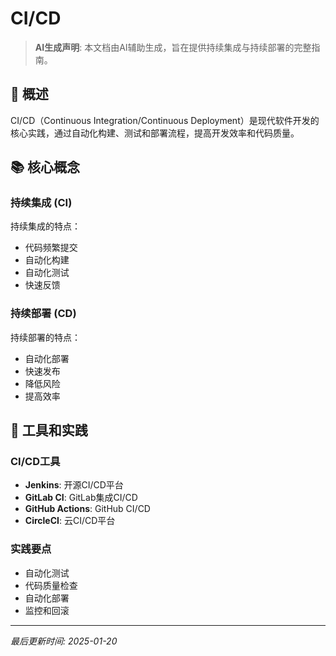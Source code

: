 # CI/CD

> **AI生成声明**: 本文档由AI辅助生成，旨在提供持续集成与持续部署的完整指南。

## 🎯 概述

CI/CD（Continuous Integration/Continuous Deployment）是现代软件开发的核心实践，通过自动化构建、测试和部署流程，提高开发效率和代码质量。

## 📚 核心概念

### 持续集成 (CI)

持续集成的特点：
- 代码频繁提交
- 自动化构建
- 自动化测试
- 快速反馈

### 持续部署 (CD)

持续部署的特点：
- 自动化部署
- 快速发布
- 降低风险
- 提高效率

## 🔧 工具和实践

### CI/CD工具

- **Jenkins**: 开源CI/CD平台
- **GitLab CI**: GitLab集成CI/CD
- **GitHub Actions**: GitHub CI/CD
- **CircleCI**: 云CI/CD平台

### 实践要点

- 自动化测试
- 代码质量检查
- 自动化部署
- 监控和回滚

---

*最后更新时间: 2025-01-20*
